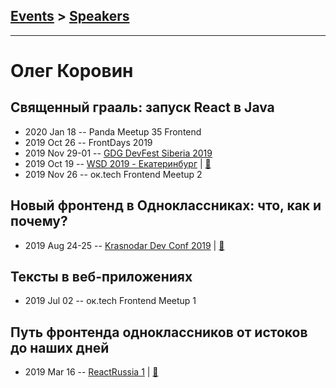## [Events](../README.md) > [Speakers](../speakers.md)
---

# Олег Коровин

## Священный грааль: запуск React в Java
- 2020 Jan 18 -- Panda Meetup 35 Frontend    
- 2019 Oct 26 -- FrontDays 2019    
- 2019 Nov 29-01 -- [GDG DevFest Siberia 2019](https://youtu.be/7cbBhcQd5yQ)    
- 2019 Oct 19 -- [WSD 2019 - Екатеринбург](https://www.youtube.com/watch?v=DsfnFrwKksA&t=18324s)  | [:notebook:](https://wsd.events/2019/10/19/pres/react-java.pdf)  
- 2019 Nov 26 -- ок.tech Frontend Meetup 2    
## Новый фронтенд в Одноклассниках: что, как и почему?
- 2019 Aug 24-25 -- [Krasnodar Dev Conf 2019](https://youtu.be/HtiWXkPxmXA)  | [:notebook:](https://yadi.sk/i/IfDX2-R39IB3HA)  
## Тексты в веб-приложениях
- 2019 Jul 02 -- ок.tech Frontend Meetup 1    
## Путь фронтенда одноклассников от истоков до наших дней
- 2019 Mar 16 -- [ReactRussia 1](https://www.youtube.com/watch?v=hcboJotsTsA)  | [:notebook:](https://djmadcow.github.io/react-russia-meetup-1/assets/player/KeynoteDHTMLPlayer.html)  
